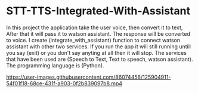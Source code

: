 # STT-TTS-Integrated-With-Assistant
In this project the application take the user voice, then convert it to text, After that it will pass it to watson assistant. The response will be converted to voice.
I create (integrate_with_assistant) function to connect watson assistant with other two services. If you run the app it will still running untill you say (exit) or you don't say anyting at all then it will stop. 
The services that have been used are (Speech to Text, Text to speech, watson assistant). The programming language is (Python). 



https://user-images.githubusercontent.com/86074458/125904911-54f01f18-68ce-431f-a903-0f2b839097b8.mp4
